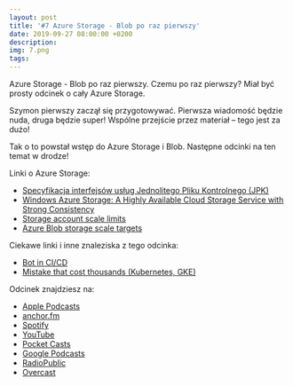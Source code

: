 ```yaml
---
layout: post
title: '#7 Azure Storage - Blob po raz pierwszy'
date: 2019-09-27 08:00:00 +0200
description: 
img: 7.png
tags: 
---
```

Azure Storage - Blob po raz pierwszy. Czemu po raz pierwszy? Miał być prosty odcinek o cały Azure Storage.

Szymon pierwszy zaczął się przygotowywać. Pierwsza wiadomość będzie nuda, druga będzie super! Wspólne przejście przez materiał – tego jest za dużo!

Tak o to powstał wstęp do Azure Storage i Blob. Następne odcinki na ten temat w drodze!

Linki o Azure Storage:

- [Specyfikacja interfejsów usług Jednolitego Pliku Kontrolnego (JPK)](https://www.podatki.gov.pl/media/1138/specyfikacja_interfejsow_uslug_jpk_wersja_2_3.pdf)
- [Windows Azure Storage: A Highly Available Cloud Storage Service with Strong Consistency](https://www.sigops.org/s/conferences/sosp/2011/current/2011-Cascais/11-calder-online.pdf)
- [Storage account scale limits](https://docs.microsoft.com/en-us/azure/storage/common/storage-scalability-targets#storage-account-scale-limits)
- [Azure Blob storage scale targets](https://docs.microsoft.com/en-us/azure/storage/common/storage-scalability-targets#azure-blob-storage-scale-targets)

Ciekawe linki i inne znaleziska z tego odcinka:

- [Bot in CI/CD](https://twitter.com/gabro27/status/1173547934132178944)
- [Mistake that cost thousands (Kubernetes, GKE)](https://medium.com/@gajus/mistake-that-cost-thousands-kubernetes-gke-2212ea663e1f)

Odcinek znajdziesz na:

- [Apple Podcasts](https://podcasts.apple.com/pl/podcast/azure-storage-blob-po-raz-pierwszy/id1477067604?i=1000451405032&l=pl)
- [anchor.fm](https://anchor.fm/patoarchitekciio/episodes/Azure-Storage---Blob-po-raz-pierwszy-e5j3c8)
- [Spotify](https://open.spotify.com/episode/1XR8W810qBcovmpCtALqQt)
- [YouTube](https://www.youtube.com/watch?v=cCA6gbS46es)
- [Pocket Casts](https://pca.st/16k1)
- [Google Podcasts](https://podcasts.google.com/?feed=aHR0cHM6Ly9hbmNob3IuZm0vcy84NzIwMTBjL3BvZGNhc3QvcnNz&episode=ZGRjYjg0YTMtYjZiMi02MTZjLWQ2YzQtNDQ5MmJiODY3Yjg5)
- [RadioPublic](https://radiopublic.com/patoarchitekci-6BJROa/ep/s1!ff63c)
- [Overcast](https://overcast.fm/+TnuaD5g5M)
